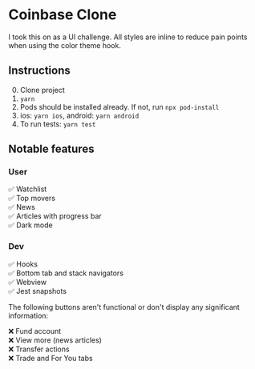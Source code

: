 # Coinbase Clone

I took this on as a UI challenge. All styles are inline to reduce pain points when using the color theme hook.

## Instructions

0. Clone project
1. `yarn`
2. Pods should be installed already. If not, run `npx pod-install`
3. ios: `yarn ios`, android: `yarn android`
4. To run tests: `yarn test`

## Notable features

### User

✅ Watchlist  
✅ Top movers  
✅ News  
✅ Articles with progress bar  
✅ Dark mode

### Dev

✅ Hooks  
✅ Bottom tab and stack navigators  
✅ Webview  
✅ Jest snapshots

The following buttons aren't functional or don't display any significant information:

❌ Fund account  
❌ View more (news articles)  
❌ Transfer actions  
❌ Trade and For You tabs
